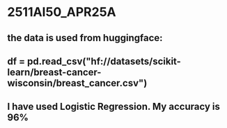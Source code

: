 # 2511AI50_APR25A
## the data is used from huggingface:
## df = pd.read_csv("hf://datasets/scikit-learn/breast-cancer-wisconsin/breast_cancer.csv")

## I have used Logistic Regression. My accuracy is 96%
